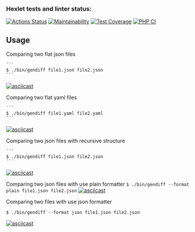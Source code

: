 ### Hexlet tests and linter status:
[![Actions Status](https://github.com/kaivladimirv/php-project-48/workflows/hexlet-check/badge.svg)](https://github.com/kaivladimirv/php-project-48/actions)
[![Maintainability](https://api.codeclimate.com/v1/badges/b3f25a564898554531c9/maintainability)](https://codeclimate.com/github/kaivladimirv/php-project-48/maintainability)
[![Test Coverage](https://api.codeclimate.com/v1/badges/b3f25a564898554531c9/test_coverage)](https://codeclimate.com/github/kaivladimirv/php-project-48/test_coverage)
[![PHP CI](https://github.com/kaivladimirv/php-project-48/actions/workflows/php-ci.yml/badge.svg)](https://github.com/kaivladimirv/php-project-48/actions/workflows/php-ci.yml)

## Usage

Comparing two flat json files

    ```
    $ ./bin/gendiff file1.json file2.json
    ```
[![asciicast](https://asciinema.org/a/TIl1sUFq00HaJjBML0i0MbfbR.svg)](https://asciinema.org/a/TIl1sUFq00HaJjBML0i0MbfbR)

Comparing two flat yaml files

    ```
    $ ./bin/gendiff file1.yaml file2.yaml
    ```
[![asciicast](https://asciinema.org/a/9peyUaZIVRNw3Hh8exXuozEGp.svg)](https://asciinema.org/a/9peyUaZIVRNw3Hh8exXuozEGp)

Comparing two json files with recursive structure

    ```
    $ ./bin/gendiff file1.json file2.json
    ```
[![asciicast](https://asciinema.org/a/obmdDQx5zsrLv7HEMzordzeSO.svg)](https://asciinema.org/a/obmdDQx5zsrLv7HEMzordzeSO)

Comparing two json files with use plain formatter
    ```
    $ ./bin/gendiff --format plain file1.json file2.json
    ```
[![asciicast](https://asciinema.org/a/zukLK4J8TRrDDp3B9MXoHUH6U.svg)](https://asciinema.org/a/zukLK4J8TRrDDp3B9MXoHUH6U)

Comparing two files with use json formatter
```
$ ./bin/gendiff --format json file1.json file2.json
```
[![asciicast](https://asciinema.org/a/p8bR72cy8jRU2YgvQ2S5NeoP3.svg)](https://asciinema.org/a/p8bR72cy8jRU2YgvQ2S5NeoP3)